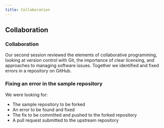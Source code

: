 ```yaml
---
title: Collaboration
---
```


## Collaboration

### Collaboration

Our second session reviewed the elements of collaborative programming, looking at version control with Git, the importance of clear licensing, and approaches to managing software issues. Together we identified and fixed errors in a repository on GitHub.

### Fixing an error in the sample repository

We were looking for:

* The sample repository to be forked
* An error to be found and fixed
* The fix to be committed and pushed to the forked repository
* A pull request submitted to the upstream repository

